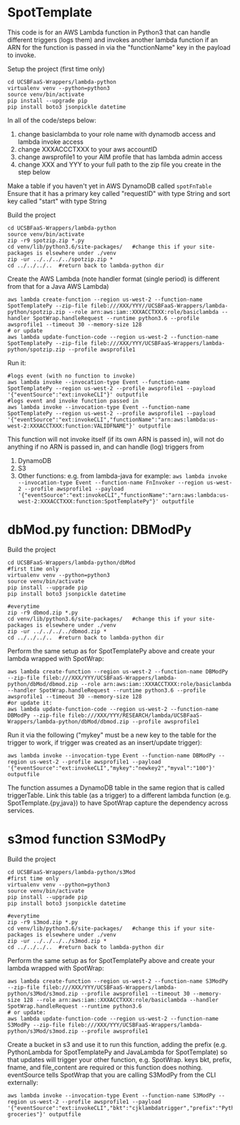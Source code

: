 # SpotTemplate
This code is for an AWS Lambda function in Python3 that can handle different triggers (logs them) and invokes another lambda function if an ARN for the function is passed in via the "functionName" key in the payload to invoke.

Setup the project (first time only)
```
cd UCSBFaaS-Wrappers/lambda-python
virtualenv venv --python=python3
source venv/bin/activate
pip install --upgrade pip
pip install boto3 jsonpickle datetime
```
In all of the code/steps below:
   1) change basiclambda to your role name with dynamodb access and lambda invoke access
   2) change XXXACCCTXXX to your aws accountID
   3) change awsprofile1 to your AIM profile that has lambda admin access
   4) change XXX and YYY to your full path to the zip file you create in the step below

Make a table if you haven't yet in AWS DynamoDB called `spotFnTable`  
Ensure that it has a primary key called "requestID" with type String and sort key called "start" with type String

Build the project 
```
cd UCSBFaaS-Wrappers/lambda-python
source venv/bin/activate
zip -r9 spotzip.zip *.py
cd venv/lib/python3.6/site-packages/   #change this if your site-packages is elsewhere under ./venv
zip -ur ../../../../spotzip.zip *
cd ../../../..  #return back to lambda-python dir
```

Create the AWS Lambda (note handler format (single period) is different from that for a Java AWS Lambda)
```
aws lambda create-function --region us-west-2 --function-name SpotTemplatePy --zip-file fileb:///XXX/YYY//UCSBFaaS-Wrappers/lambda-python/spotzip.zip --role arn:aws:iam::XXXACCTXXX:role/basiclambda --handler SpotWrap.handleRequest --runtime python3.6 --profile awsprofile1 --timeout 30 --memory-size 128
# or update
aws lambda update-function-code --region us-west-2 --function-name SpotTemplatePy --zip-file fileb:///XXX/YYY/UCSBFaaS-Wrappers/lambda-python/spotzip.zip --profile awsprofile1
```

Run it:
```
#logs event (with no function to invoke)
aws lambda invoke --invocation-type Event --function-name SpotTemplatePy --region us-west-2 --profile awsprofile1 --payload '{"eventSource":"ext:invokeCLI"}' outputfile
#logs event and invoke function passed in
aws lambda invoke --invocation-type Event --function-name SpotTemplatePy --region us-west-2 --profile awsprofile1 --payload '{"eventSource":"ext:invokeCLI","functionName":"arn:aws:lambda:us-west-2:XXXACCTXXX:function:VALIDFNAME"}' outputfile
```

This function will not invoke itself (if its own ARN is passed in), will not do anything if no ARN is passed in, and can handle (log) triggers from 
   1) DynamoDB
   2) S3
   3) Other functions: e.g. from lambda-java for example: `aws lambda invoke --invocation-type Event --function-name FnInvoker --region us-west-2 --profile awsprofile1 --payload '{"eventSource":"ext:invokeCLI","functionName":"arn:aws:lambda:us-west-2:XXXACCTXXX:function:SpotTemplatePy"}' outputfile`
   
# dbMod.py function: DBModPy
Build the project 
```
cd UCSBFaaS-Wrappers/lambda-python/dbMod
#first time only
virtualenv venv --python=python3
source venv/bin/activate
pip install --upgrade pip
pip install boto3 jsonpickle datetime

#everytime
zip -r9 dbmod.zip *.py
cd venv/lib/python3.6/site-packages/   #change this if your site-packages is elsewhere under ./venv
zip -ur ../../../../dbmod.zip *
cd ../../../..  #return back to lambda-python dir
```
Perform the same setup as for SpotTemplatePy above and create your lambda wrapped with SpotWrap:
```
aws lambda create-function --region us-west-2 --function-name DBModPy --zip-file fileb:///XXX/YYY/UCSBFaaS-Wrappers/lambda-python/dbMod/dbmod.zip --role arn:aws:iam::XXXACCTXXX:role/basiclambda --handler SpotWrap.handleRequest --runtime python3.6 --profile awsprofile1 --timeout 30 --memory-size 128  
#or update it:  
aws lambda update-function-code --region us-west-2 --function-name DBModPy --zip-file fileb:///XXX/YYY/RESEARCH/lambda/UCSBFaaS-Wrappers/lambda-python/dbMod/dbmod.zip --profile awsprofile1
```
Run it via the following ("mykey" must be a new key to the table for the trigger to work, if trigger was created as an insert/update trigger):
```
aws lambda invoke --invocation-type Event --function-name DBModPy --region us-west-2 --profile awsprofile1 --payload '{"eventSource":"ext:invokeCLI","mykey":"newkey2","myval":"100"}' outputfile
```
The function assumes a DynamoDB table in the same region that is called triggerTable.  Link this table (as a trigger) to a different lambda function (e.g. SpotTemplate.{py,java}) to have SpotWrap capture the dependency across services.

# s3mod function S3ModPy
Build the project 
```
cd UCSBFaaS-Wrappers/lambda-python/s3Mod
#first time only
virtualenv venv --python=python3
source venv/bin/activate
pip install --upgrade pip
pip install boto3 jsonpickle datetime

#everytime
zip -r9 s3mod.zip *.py
cd venv/lib/python3.6/site-packages/   #change this if your site-packages is elsewhere under ./venv
zip -ur ../../../../s3mod.zip *
cd ../../../..  #return back to lambda-python dir
```
Perform the same setup as for SpotTemplatePy above and create your lambda wrapped with SpotWrap:
```
aws lambda create-function --region us-west-2 --function-name S3ModPy --zip-file fileb:///XXX/YYY/UCSBFaaS-Wrappers/lambda-python/s3Mod/s3mod.zip --profile awsprofile1 --timeout 30 --memory-size 128 --role arn:aws:iam::XXXACCTXXX:role/basiclambda --handler SpotWrap.handleRequest --runtime python3.6
# or update:
aws lambda update-function-code --region us-west-2 --function-name S3ModPy --zip-file fileb:///XXX/YYY/UCSBFaaS-Wrappers/lambda-python/s3Mod/s3mod.zip --profile awsprofile1
```

Create a bucket in s3 and use it to run this function, adding the prefix (e.g. PythonLambda for SpotTemplatePy and JavaLambda for SpotTemplate) so that updates will trigger your other function, e.g. SpotWrap.  keys bkt, prefix, fname, and file_content are required or this function does nothing.  eventSource tells SpotWrap that you are calling S3ModPy from the CLI externally:
```
aws lambda invoke --invocation-type Event --function-name S3ModPy --region us-west-2 --profile awsprofile1 --payload '{"eventSource":"ext:invokeCLI","bkt":"cjklambdatrigger","prefix":"PythonLambda","fname":"todo.txt","file_content":"get groceries"}' outputfile
```
